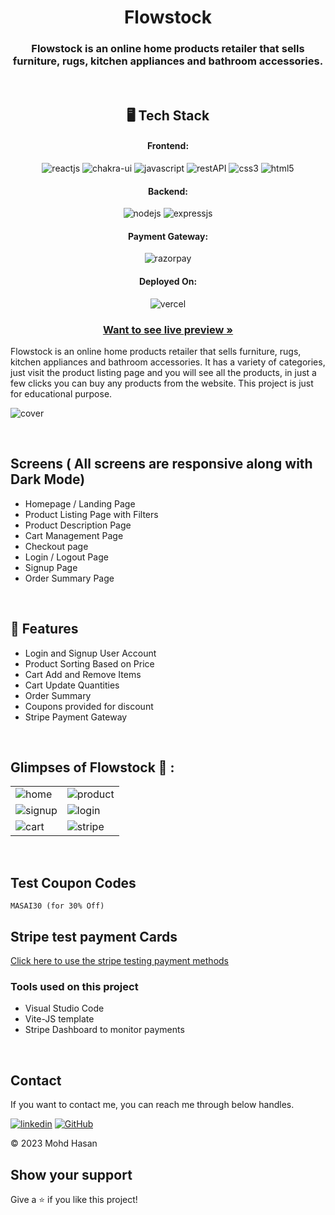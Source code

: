 <h1 align="center">Flowstock</h1>

<h3 align="center">
Flowstock is an online home products retailer that sells furniture, rugs, kitchen appliances and bathroom accessories. </h3>

<br />

<h2 align="center">🖥️ Tech Stack</h2>


<h4 align="center">Frontend:</h4>

<p align="center">
  <img src="https://img.shields.io/badge/React-20232A?style=for-the-badge&logo=react&logoColor=61DAFB" alt="reactjs" />
  <img src="https://img.shields.io/badge/Chakra%20UI-3bc7bd?style=for-the-badge&logo=chakraui&logoColor=white" alt="chakra-ui" />
  <img src="https://img.shields.io/badge/JavaScript-323330?style=for-the-badge&logo=javascript&logoColor=F7DF1E" alt="javascript" />
  <img src="https://img.shields.io/badge/Rest_API-02303A?style=for-the-badge&logo=react-router&logoColor=white" alt="restAPI" />
  <img src="https://img.shields.io/badge/CSS3-1572B6?style=for-the-badge&logo=css3&logoColor=white" alt="css3" />
  <img src="https://img.shields.io/badge/HTML5-E34F26?style=for-the-badge&logo=html5&logoColor=white" alt="html5" />
</p>


<h4 align="center">Backend:</h4>

<p align="center">
  <img src="https://img.shields.io/badge/Node.js-339933?style=for-the-badge&logo=nodedotjs&logoColor=white" alt="nodejs" />
  <img src="https://img.shields.io/badge/Express.js-000000?style=for-the-badge&logo=express&logoColor=white" alt="expressjs" />
</p>


<h4 align="center">Payment Gateway:</h4>

<p align="center">
  <img src="https://img.shields.io/badge/Stripe-626CD9?style=for-the-badge&logo=Stripe&logoColor=white" alt="razorpay" />
</p>


<h4 align="center">Deployed On:</h4>

<p align="center">
  <img src="https://img.shields.io/badge/Vercel-000000?style=for-the-badge&logo=vercel&logoColor=white" alt="vercel" />
</p>



<h3 align="center"><a href="https://flowstock-e-commerce.vercel.app/"><strong>Want to see live preview »</strong></a></h3>



Flowstock is an online home products retailer that sells furniture, rugs, kitchen appliances and bathroom accessories. It has a variety of categories, just visit the product listing page and you will see all the products, in just a few clicks you can buy any products from the website. This project is just for educational purpose.



![cover](https://alih6051.github.io/static/media/flowstock.86946354d7477e94672a.png)

<br />

## Screens ( All screens are responsive along with Dark Mode)
- Homepage / Landing Page
- Product Listing Page with Filters
- Product Description Page
- Cart Management Page
- Checkout page
- Login / Logout Page
- Signup Page
- Order Summary Page


<br />


## 🚀 Features
- Login and Signup User Account
- Product Sorting Based on Price
- Cart Add and Remove Items 
- Cart Update Quantities 
- Order Summary
- Coupons provided for discount
- Stripe Payment Gateway

<br />

## Glimpses of Flowstock 🙈 :


<table>
  <tr>
    <td><img src="https://i.ibb.co/xqxHXtr/Home.png" alt="home" /></td>
    <td><img src="https://i.ibb.co/1rLZBSC/Product.png" alt="product" /></td>
  </tr>
  <tr>
    <td><img src="https://i.ibb.co/5FC9X2D/signup.png" alt="signup" /></td>
    <td><img src="https://i.ibb.co/PjjWWSx/account.png" alt="login" /></td>
  </tr>
  <tr>
    <td><img src="https://i.ibb.co/LrnShrJ/cart.png" alt="cart" /></td>
    <td><img src="https://i.ibb.co/Vt2GWCR/payment.png" alt="stripe" /></td>
  </tr>
</table>

<br />

## Test Coupon Codes
```
MASAI30 (for 30% Off)

```

## Stripe test payment Cards

[Click here to use the stripe testing payment methods](https://stripe.com/docs/testing)



### Tools used on this project

- Visual Studio Code
- Vite-JS template
- Stripe Dashboard to monitor payments

<br />



## Contact

If you want to contact me, you can reach me through below handles.

[![linkedin](https://img.shields.io/badge/Mohd_Hasan-0077B5?style=for-the-badge&logo=linkedin&logoColor=white)](https://www.linkedin.com/in/mohd-hasan/)
[![GitHub](https://img.shields.io/badge/Mohd_Hasan-20232A?style=for-the-badge&logo=Github&logoColor=white)](https://github.com/alih6051/)

© 2023 Mohd Hasan



## Show your support

Give a ⭐️ if you like this project!

